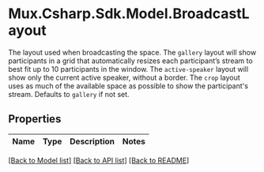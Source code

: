 # Mux.Csharp.Sdk.Model.BroadcastLayout
The layout used when broadcasting the space.  The `gallery` layout will show participants in a grid that automatically resizes each participant’s stream to best fit up to 10 participants in the window. The `active-speaker` layout will show only the current active speaker, without a border. The `crop` layout uses as much of the available space as possible to show the participant's stream.  Defaults to `gallery` if not set. 

## Properties

Name | Type | Description | Notes
------------ | ------------- | ------------- | -------------

[[Back to Model list]](../README.md#documentation-for-models) [[Back to API list]](../README.md#documentation-for-api-endpoints) [[Back to README]](../README.md)

